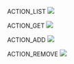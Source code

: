 <!-- ![ACTION_LIST](https://monosnap.com/file/9JU1adDpnNLZTME5jwQyTrkfOu2ezv)
![ACTION_GET](https://monosnap.com/file/Vq9tANY4j70wSMEIYvXYrmuDqQCo0w)
![ACTION_ADD](https://monosnap.com/file/SdQ7BpzX9VyhUooFMGH15PJ80FKukB)
![ACTION_REMOVE](https://monosnap.com/file/pkI08Wmb5TnN4roLqkNWY1wjH0Rn2b) -->

<p>ACTION_LIST
<img src="https://monosnap.com/file/9JU1adDpnNLZTME5jwQyTrkfOu2ezv">
</p>

<p>ACTION_GET
<img src="https://monosnap.com/file/Vq9tANY4j70wSMEIYvXYrmuDqQCo0w">
</p>

<p>ACTION_ADD
<img src="https://monosnap.com/file/SdQ7BpzX9VyhUooFMGH15PJ80FKukB">
</p>

<p>ACTION_REMOVE
<img src="https://monosnap.com/file/pkI08Wmb5TnN4roLqkNWY1wjH0Rn2b">
</p>

